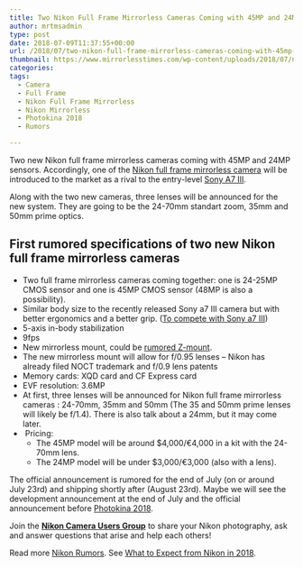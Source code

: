 ```yaml
---
title: Two Nikon Full Frame Mirrorless Cameras Coming with 45MP and 24MP Sensors
author: mrtmsadmin
type: post
date: 2018-07-09T11:37:55+00:00
url: /2018/07/two-nikon-full-frame-mirrorless-cameras-coming-with-45mp-and-24mp-sensors/
thumbnail: https://www.mirrorlesstimes.com/wp-content/uploads/2018/07/nikon-full-frame-mirrorless-camera.jpg
categories:
tags:
  - Camera
  - Full Frame
  - Nikon Full Frame Mirrorless
  - Nikon Mirrorless
  - Photokina 2018
  - Rumors

---
```

Two new Nikon full frame mirrorless cameras coming with 45MP and 24MP sensors. Accordingly, one of the [Nikon full frame mirrorless camera][1] will be introduced to the market as a rival to the entry-level [Sony A7 III][2].

Along with the two new cameras, three lenses will be announced for the new system. They are going to be the 24-70mm standart zoom, 35mm and 50mm prime optics.<!--more-->

## First rumored specifications of two new Nikon full frame mirrorless cameras

  * Two full frame mirrorless cameras coming together: one is 24-25MP CMOS sensor and one is 45MP CMOS sensor (48MP is also a possibility).
  * Similar body size to the recently released Sony a7 III camera but with better ergonomics and a better grip. (<a href="https://www.mirrorlesstimes.com/2018/05/first-nikon-full-frame-mirrorless-camera-to-compete-against-sony-a7-iii/" data-wpel-link="internal">To compete with Sony a7 III</a>)
  * 5-axis in-body stabilization
  * 9fps
  * New mirrorless mount, could be <a href="https://www.dailycameranews.com/2018/01/nikon-full-frame-mirrorless-camera-rumored-feature-z-mount/" data-wpel-link="exclude">rumored Z-mount</a>.
  * The new mirrorless mount will allow for f/0.95 lenses – Nikon has already filed NOCT trademark and f/0.9 lens patents
  * Memory cards: XQD card and CF Express card
  * EVF resolution: 3.6MP
  * At first, three lenses will be announced for Nikon full frame mirrorless cameras : 24-70mm, 35mm and 50mm (The 35 and 50mm prime lenses will likely be f/1.4). There is also talk about a 24mm, but it may come later.
  *  Pricing: 
      * The 45MP model will be around $4,000/€4,000 in a kit with the 24-70mm lens.
      * The 24MP model will be under $3,000/€3,000 (also with a lens).

The official announcement is rumored for the end of July (on or around July 23rd) and shipping shortly after (August 23rd). Maybe we will see the development announcement at the end of July and the official announcement before [Photokina 2018][3].

Join the <a class="ext-link" title="" href="https://www.facebook.com/groups/868201466609763/" target="_blank" rel="external nofollow noopener"><strong>Nikon Camera Users Group</strong></a> to share your Nikon photography, ask and answer questions that arise and help each others!

Read more <a href="https://www.dailycameranews.com/tag/nikon-rumors/" target="_blank" rel="noopener">Nikon Rumors</a>. See <a href="https://www.dailycameranews.com/2018/04/what-to-expect-from-nikon-in-2018/" rel="bookmark">What to Expect from Nikon in 2018</a>.

 [1]: https://www.mirrorlesstimes.com/tags/nikon-full-frame-mirrorless/
 [2]: https://www.mirrorlesstimes.com/tags/sony-a7-iii/
 [3]: https://www.dailycameranews.com/tag/photokina-2018/